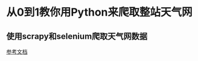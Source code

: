 # 从0到1教你用Python来爬取整站天气网
## 使用scrapy和selenium爬取天气网数据 

[参考文档](https://mp.weixin.qq.com/s/G7fgaEnjjMFHdfdgbll34Q)